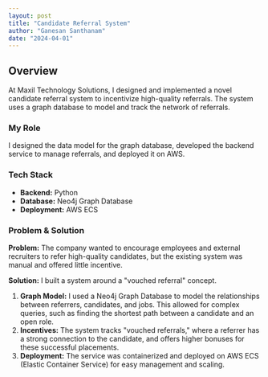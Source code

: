 ```yaml
---
layout: post
title: "Candidate Referral System"
author: "Ganesan Santhanam"
date: "2024-04-01"
---
```


## Overview

At Maxil Technology Solutions, I designed and implemented a novel candidate referral system to incentivize high-quality referrals. The system uses a graph database to model and track the network of referrals.

### My Role

I designed the data model for the graph database, developed the backend service to manage referrals, and deployed it on AWS.

### Tech Stack

- **Backend:** Python
- **Database:** Neo4j Graph Database
- **Deployment:** AWS ECS

### Problem & Solution

**Problem:** The company wanted to encourage employees and external recruiters to refer high-quality candidates, but the existing system was manual and offered little incentive.

**Solution:** I built a system around a "vouched referral" concept.

1.  **Graph Model:** I used a Neo4j Graph Database to model the relationships between referrers, candidates, and jobs. This allowed for complex queries, such as finding the shortest path between a candidate and an open role.
2.  **Incentives:** The system tracks "vouched referrals," where a referrer has a strong connection to the candidate, and offers higher bonuses for these successful placements.
3.  **Deployment:** The service was containerized and deployed on AWS ECS (Elastic Container Service) for easy management and scaling.
